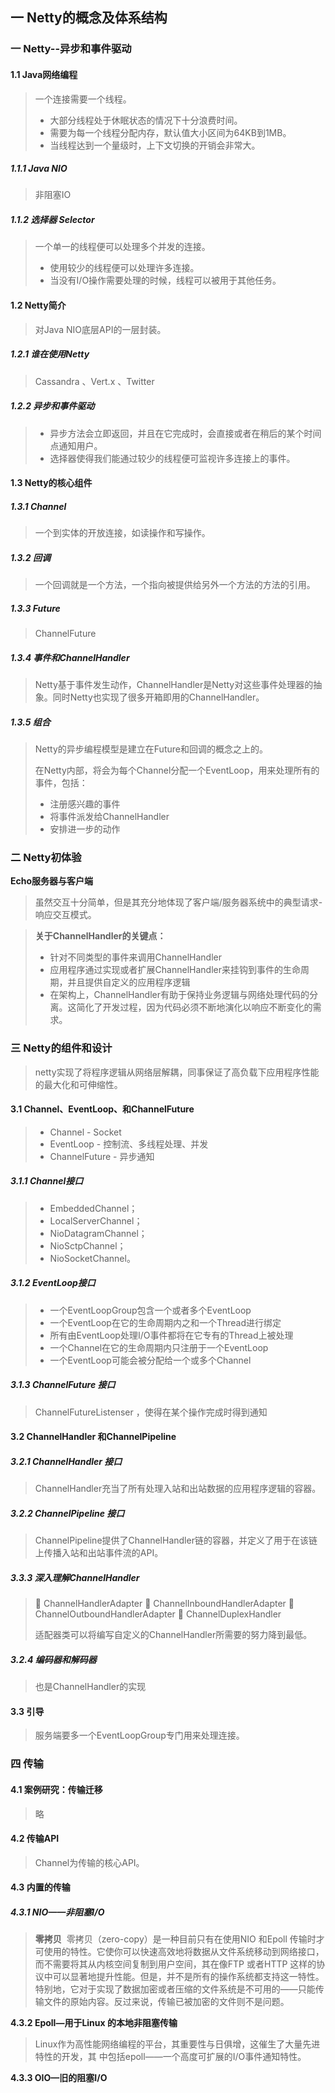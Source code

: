 ## 一 Netty的概念及体系结构

### 一 Netty--异步和事件驱动

#### 1.1 Java网络编程

>  一个连接需要一个线程。
>
>  - 大部分线程处于休眠状态的情况下十分浪费时间。
>  - 需要为每一个线程分配内存，默认值大小区间为64KB到1MB。
>  - 当线程达到一个量级时，上下文切换的开销会非常大。

##### 1.1.1 Java NIO

> 非阻塞IO

##### 1.1.2 选择器 Selector

> 一个单一的线程便可以处理多个并发的连接。
>
> - 使用较少的线程便可以处理许多连接。
> - 当没有I/O操作需要处理的时候，线程可以被用于其他任务。

#### 1.2 Netty简介

> 对Java NIO底层API的一层封装。

##### 1.2.1 谁在使用Netty

> Cassandra 、Vert.x 、Twitter

##### 1.2.2 异步和事件驱动

> - 异步方法会立即返回，并且在它完成时，会直接或者在稍后的某个时间点通知用户。
> - 选择器使得我们能通过较少的线程便可监视许多连接上的事件。

#### 1.3 Netty的核心组件

##### 1.3.1 Channel

> 一个到实体的开放连接，如读操作和写操作。

##### 1.3.2 回调

> 一个回调就是一个方法，一个指向被提供给另外一个方法的方法的引用。

##### 1.3.3 Future

> ChannelFuture

##### 1.3.4 事件和ChannelHandler

> Netty基于事件发生动作，ChannelHandler是Netty对这些事件处理器的抽象。同时Netty也实现了很多开箱即用的ChannelHandler。

##### 1.3.5 组合

> Netty的异步编程模型是建立在Future和回调的概念之上的。
>
> 在Netty内部，将会为每个Channel分配一个EventLoop，用来处理所有的事件，包括：
>
> - 注册感兴趣的事件
> - 将事件派发给ChannelHandler
> - 安排进一步的动作

### 二 Netty初体验

**Echo服务器与客户端**

> 虽然交互十分简单，但是其充分地体现了客户端/服务器系统中的典型请求-响应交互模式。

> **关于ChannelHandler的关键点：**
>
> - 针对不同类型的事件来调用ChannelHandler
> - 应用程序通过实现或者扩展ChannelHandler来挂钩到事件的生命周期，并且提供自定义的应用程序逻辑
> - 在架构上，ChannelHandler有助于保持业务逻辑与网络处理代码的分离。这简化了开发过程，因为代码必须不断地演化以响应不断变化的需求。

### 三 Netty的组件和设计

> netty实现了将程序逻辑从网络层解耦，同事保证了高负载下应用程序性能的最大化和可伸缩性。

#### 3.1 Channel、EventLoop、和ChannelFuture

> - Channel - Socket
> - EventLoop - 控制流、多线程处理、并发
> - ChannelFuture - 异步通知

##### 3.1.1 Channel接口

> - EmbeddedChannel；
> - LocalServerChannel；
> - NioDatagramChannel；
> - NioSctpChannel；
> - NioSocketChannel。

##### 3.1.2 EventLoop接口

> - 一个EventLoopGroup包含一个或者多个EventLoop
> - 一个EventLoop在它的生命周期内之和一个Thread进行绑定
> - 所有由EventLoop处理I/O事件都将在它专有的Thread上被处理
> - 一个Channel在它的生命周期内只注册于一个EventLoop
> - 一个EventLoop可能会被分配给一个或多个Channel

##### 3.1.3 ChannelFuture 接口

> ChannelFutureListenser ，使得在某个操作完成时得到通知

#### 3.2 ChannelHandler 和ChannelPipeline

##### 3.2.1 ChannelHandler 接口

> ChannelHandler充当了所有处理入站和出站数据的应用程序逻辑的容器。

##### 3.2.2 ChannelPipeline 接口

> ChannelPipeline提供了ChannelHandler链的容器，并定义了用于在该链上传播入站和出站事件流的API。

##### 3.3.3 深入理解ChannelHandler

>  ChannelHandlerAdapter
>  ChannelInboundHandlerAdapter
>  ChannelOutboundHandlerAdapter
>  ChannelDuplexHandler
>
> 适配器类可以将编写自定义的ChannelHandler所需要的努力降到最低。

##### 3.2.4 编码器和解码器

> 也是ChannelHandler的实现

#### 3.3 引导

> 服务端要多一个EventLoopGroup专门用来处理连接。

### 四 传输

#### 4.1 案例研究：传输迁移

> 略

#### 4.2 传输API

> Channel为传输的核心API。

#### 4.3 内置的传输

##### 4.3.1 NIO——非阻塞I/O

> **零拷贝**
> ​	零拷贝（zero-copy）是一种目前只有在使用NIO 和Epoll 传输时才可使用的特性。它使你可以快速高效地将数据从文件系统移动到网络接口，而不需要将其从内核空间复制到用户空间，其在像FTP 或者HTTP 这样的协议中可以显著地提升性能。但是，并不是所有的操作系统都支持这一特性。特别地，它对于实现了数据加密或者压缩的文件系统是不可用的——只能传输文件的原始内容。反过来说，传输已被加密的文件则不是问题。

**4.3.2 Epoll—用于Linux 的本地非阻塞传输**

> Linux作为高性能网络编程的平台，其重要性与日俱增，这催生了大量先进特性的开发，其
> 中包括epoll——一个高度可扩展的I/O事件通知特性。

**4.3.3 OIO—旧的阻塞I/O**

> 